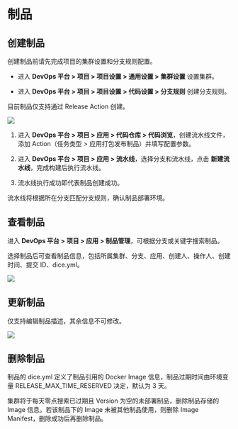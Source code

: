 # 制品

## 创建制品
创建制品前请先完成项目的集群设置和分支规则配置。

* 进入 **DevOps 平台 > 项目 > 项目设置 > 通用设置 > 集群设置** 设置集群。

* 进入 **DevOps 平台 > 项目 > 项目设置 > 代码设置 > 分支规则** 创建分支规则。

目前制品仅支持通过 Release Action 创建。

![](https://terminus-paas.oss-cn-hangzhou.aliyuncs.com/paas-doc/2021/08/23/5a492871-c40d-4e5d-8ee5-d45269a5b015.png)

1. 进入 **DevOps 平台 > 项目 > 应用 > 代码仓库 > 代码浏览**，创建流水线文件，添加 Action（任务类型 > 应用打包发布制品）并填写配置参数。

2. 进入 **DevOps 平台 > 项目 > 应用 > 流水线**，选择分支和流水线，点击 **新建流水线**，完成构建后执行流水线。

3. 流水线执行成功即代表制品创建成功。

流水线将根据所在分支匹配分支规则，确认制品部署环境。

## 查看制品

进入 **DevOps 平台 > 项目 > 应用 > 制品管理**，可根据分支或关键字搜索制品。

选择制品后可查看制品信息，包括所属集群、分支、应用、创建人、操作人、创建时间、提交 ID、dice.yml。

![](https://terminus-paas.oss-cn-hangzhou.aliyuncs.com/paas-doc/2021/08/23/d17563cc-b4bc-4004-b070-9712f19c7e75.png)

## 更新制品

仅支持编辑制品描述，其余信息不可修改。

![](https://terminus-paas.oss-cn-hangzhou.aliyuncs.com/paas-doc/2021/08/23/9bb491f4-7921-4216-a898-b07f5bc47770.png)

## 删除制品

制品的 dice.yml 定义了制品引用的 Docker Image 信息，制品过期时间由环境变量 RELEASE_MAX_TIME_RESERVED 决定，默认为 3 天。

集群将于每天零点搜索已过期且 Version 为空的未部署制品，删除制品存储的 Image 信息。若该制品下的 Image 未被其他制品使用，则删除 Image Manifest，删除成功后再删除制品。





